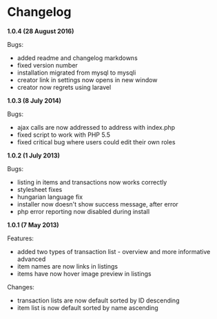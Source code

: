 # Changelog

**1.0.4 (28 August 2016)**

Bugs:

* added readme and changelog markdowns
* fixed version number
* installation migrated from mysql to mysqli
* creator link in settings now opens in new window
* creator now regrets using laravel

**1.0.3 (8 July 2014)**

Bugs:

* ajax calls are now addressed to address with index.php
* fixed script to work with PHP 5.5
* fixed critical bug where users could edit their own roles


**1.0.2 (1 July 2013)**

Bugs:

* listing in items and transactions now works correctly
* stylesheet fixes
* hungarian language fix
* installer now doesn't show success message, after error
* php error reporting now disabled during install


**1.0.1 (7 May 2013)**

Features:

* added two types of transaction list - overview and more informative advanced
* item names are now links in listings
* items have now hover image preview in listings

Changes:

* transaction lists are now default sorted by ID descending
* item list is now default sorted by name ascending

